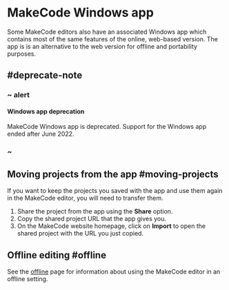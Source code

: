 # MakeCode Windows app

Some MakeCode editors also have an associated Windows app which contains
most of the same features of the online, web-based version. The app is
is an alternative to the web version for offline and portability purposes.

## #deprecate-note

### ~ alert

#### Windows app deprecation

MakeCode Windows app is deprecated. Support for the Windows app
ended after June 2022.

### ~

## Moving projects from the app #moving-projects

If you want to keep the projects you saved with the app and use them again in the MakeCode editor, you will need to transfer them.

1. Share the project from the app using the **Share** option.
2. Copy the shared project URL that the app gives you.
3. On the MakeCode website homepage, click on **Import** to open the shared project with the URL you just copied.

## Offline editing #offline

See the [offline](/offline) page for information about using the MakeCode
editor in an offline setting.
